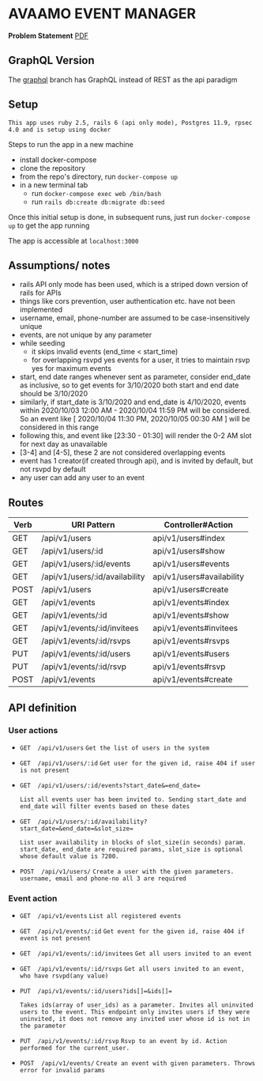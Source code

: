# AVAAMO EVENT MANAGER

**Problem Statement** [PDF](https://github.com/bezoar17/avaamo-event-manager/blob/main/Event%20Manager%20(Iteration%201).pdf)

## GraphQL Version
The [graphql](https://github.com/bezoar17/avaamo-event-manager/tree/graphql) branch has GraphQL instead of REST as the api paradigm

## Setup
```
This app uses ruby 2.5, rails 6 (api only mode), Postgres 11.9, rpsec 4.0 and is setup using docker
```

Steps to run the app in a new machine
* install docker-compose
* clone the repository
* from the repo's directory, run `docker-compose up`
* in a new terminal tab
    * run `docker-compose exec web /bin/bash`
    * run  `rails db:create db:migrate db:seed`

Once this initial setup is done, in subsequent runs, just run `docker-compose up` to get the app running

The app is accessible at `localhost:3000`

## Assumptions/ notes
  - rails API only mode has been used, which is a striped down version of rails for APIs
  - things like cors prevention, user authentication etc. have not been implemented
  - username, email, phone-number are assumed to be case-insensitively unique
  - events, are not unique by any parameter
  - while seeding
    - it skips invalid events (end_time < start_time)
    - for overlapping rsvpd yes events for a user, it tries to maintain rsvp yes for maximum events
  - start, end date ranges whenever sent as parameter, consider end_date as inclusive, so to get events for 3/10/2020 both start and end date should be 3/10/2020
  - similarly, if start_date is 3/10/2020 and end_date is 4/10/2020, events within 2020/10/03 12:00 AM - 2020/10/04 11:59 PM will be considered. So an event like [ 2020/10/04 11:30 PM, 2020/10/05 00:30 AM ] will be considered in this range
  - following this, and event like [23:30 - 01:30] will render the 0-2 AM slot for next day as unavailable
  - [3-4] and [4-5], these 2 are not considered overlapping events
  - event has 1 creator(if created through api), and is invited by default, but not rsvpd by default
  - any user can add any user to an event

## Routes
| Verb | URI Pattern | Controller#Action |
| ------ | ------ | ------ |
| GET  | /api/v1/users                  | api/v1/users#index |
| GET  | /api/v1/users/:id              | api/v1/users#show |
| GET  | /api/v1/users/:id/events       | api/v1/users#events |
| GET  | /api/v1/users/:id/availability | api/v1/users#availability |
| POST | /api/v1/users                  | api/v1/users#create |
| GET  | /api/v1/events                 | api/v1/events#index |
| GET  | /api/v1/events/:id             | api/v1/events#show |
| GET  | /api/v1/events/:id/invitees    | api/v1/events#invitees |
| GET  | /api/v1/events/:id/rsvps       | api/v1/events#rsvps |
| PUT  | /api/v1/events/:id/users       | api/v1/events#users |
| PUT  | /api/v1/events/:id/rsvp        | api/v1/events#rsvp |
| POST | /api/v1/events                 | api/v1/events#create |

## API definition
### User actions

* `GET  /api/v1/users`
  `Get the list of users in the system`

* `GET  /api/v1/users/:id`
  `Get user for the given id, raise 404 if user is not present`

* `GET  /api/v1/users/:id/events?start_date&=end_date=`

  `List all events user has been invited to. Sending start_date and end_date will filter events based on these dates`

* `GET  /api/v1/users/:id/availability?start_date=&end_date=&slot_size=`

  `List user availability in blocks of slot_size(in seconds) param. start_date, end_date are required params, slot_size is optional whose default value is 7200.`

* `POST  /api/v1/users/`
  `Create a user with the given parameters. username, email and phone-no all 3 are required`

### Event action

* `GET  /api/v1/events`
  `List all registered events`

* `GET  /api/v1/events/:id`
  `Get event for the given id, raise 404 if event is not present`

* `GET  /api/v1/events/:id/invitees`
  `Get all users invited to an event`

* `GET  /api/v1/events/:id/rsvps`
  `Get all users invited to an event, who have rsvpd(any value)`

* `PUT  /api/v1/events/:id/users?ids[]=&ids[]=`

  `Takes ids(array of user_ids) as a parameter. Invites all uninvited users to the event. This endpoint only invites users if they were uninvited, it does not remove any invited user whose id is not in the parameter`

* `PUT  /api/v1/events/:id/rsvp`
  `Rsvp to an event by id. Action performed for the current_user.`

* `POST  /api/v1/events/`
  `Create an event with given parameters. Throws error for invalid params`